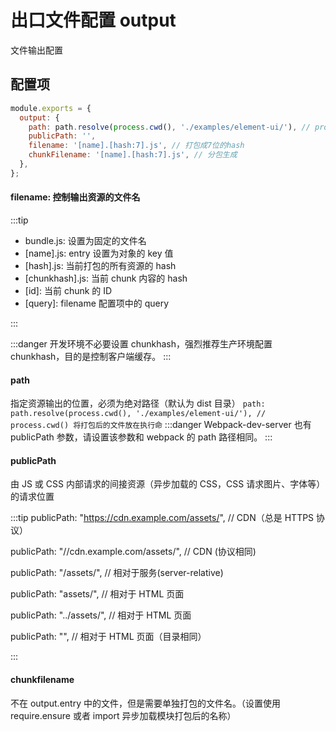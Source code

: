 # 出口文件配置 output

文件输出配置

## 配置项

```js
module.exports = {
  output: {
    path: path.resolve(process.cwd(), './examples/element-ui/'), // process.cwd() 将打包后的文件放在执行命令的目录
    publicPath: '',
    filename: '[name].[hash:7].js', // 打包成7位的hash
    chunkFilename: '[name].[hash:7].js', // 分包生成
  },
};
```

#### filename: 控制输出资源的文件名

:::tip

- bundle.js: 设置为固定的文件名
- [name].js: entry 设置为对象的 key 值
- [hash].js: 当前打包的所有资源的 hash
- [chunkhash].js: 当前 chunk 内容的 hash
- [id]: 当前 chunk 的 ID
- [query]: filename 配置项中的 query

:::

:::danger
开发环境不必要设置 chunkhash，强烈推荐生产环境配置 chunkhash，目的是控制客户端缓存。
:::

#### path

指定资源输出的位置，必须为绝对路径（默认为 dist 目录）
`path: path.resolve(process.cwd(), './examples/element-ui/'), // process.cwd() 将打包后的文件放在执行命`
:::danger
Webpack-dev-server 也有 publicPath 参数，请设置该参数和 webpack 的 path 路径相同。
:::

#### publicPath

由 JS 或 CSS 内部请求的间接资源（异步加载的 CSS，CSS 请求图片、字体等）的请求位置

:::tip
publicPath: "https://cdn.example.com/assets/", // CDN（总是 HTTPS 协议）

publicPath: "//cdn.example.com/assets/", // CDN (协议相同)

publicPath: "/assets/", // 相对于服务(server-relative)

publicPath: "assets/", // 相对于 HTML 页面

publicPath: "../assets/", // 相对于 HTML 页面

publicPath: "", // 相对于 HTML 页面（目录相同）

:::

#### chunkfilename

不在 output.entry 中的文件，但是需要单独打包的文件名。（设置使用 require.ensure 或者 import 异步加载模块打包后的名称）
